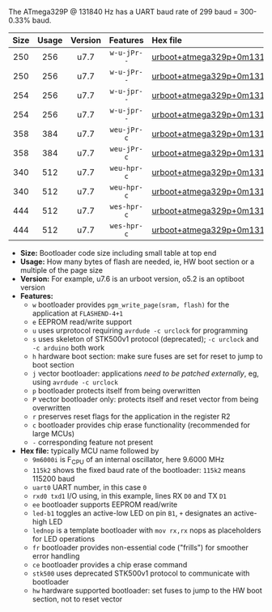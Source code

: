 The ATmega329P @ 131840 Hz has a UART baud rate of 299 baud = 300-0.33% baud.

|Size|Usage|Version|Features|Hex file|
|:-:|:-:|:-:|:-:|:--|
|250|256|u7.7|`w-u-jPr--`|[urboot+atmega329p+0m131840i++++0k3_uart0_rxe0_txe1_led+b5.hex](https://raw.githubusercontent.com/stefanrueger/urboot.hex/main/mcus/atmega329p/internal_oscillator/fint+0m131840_Hz/br++++0k3_bps/urboot+atmega329p+0m131840i++++0k3_uart0_rxe0_txe1_led+b5.hex)|
|250|256|u7.7|`w-u-jPr--`|[urboot+atmega329p+0m131840i++++0k3_uart0_rxe0_txe1_lednop.hex](https://raw.githubusercontent.com/stefanrueger/urboot.hex/main/mcus/atmega329p/internal_oscillator/fint+0m131840_Hz/br++++0k3_bps/urboot+atmega329p+0m131840i++++0k3_uart0_rxe0_txe1_lednop.hex)|
|254|256|u7.7|`w-u-jpr--`|[urboot+atmega329p+0m131840i++++0k3_uart0_rxe0_txe1_led+b5_fr.hex](https://raw.githubusercontent.com/stefanrueger/urboot.hex/main/mcus/atmega329p/internal_oscillator/fint+0m131840_Hz/br++++0k3_bps/urboot+atmega329p+0m131840i++++0k3_uart0_rxe0_txe1_led+b5_fr.hex)|
|254|256|u7.7|`w-u-jpr--`|[urboot+atmega329p+0m131840i++++0k3_uart0_rxe0_txe1_lednop_fr.hex](https://raw.githubusercontent.com/stefanrueger/urboot.hex/main/mcus/atmega329p/internal_oscillator/fint+0m131840_Hz/br++++0k3_bps/urboot+atmega329p+0m131840i++++0k3_uart0_rxe0_txe1_lednop_fr.hex)|
|358|384|u7.7|`weu-jPr-c`|[urboot+atmega329p+0m131840i++++0k3_uart0_rxe0_txe1_ee_led+b5_fr_ce.hex](https://raw.githubusercontent.com/stefanrueger/urboot.hex/main/mcus/atmega329p/internal_oscillator/fint+0m131840_Hz/br++++0k3_bps/urboot+atmega329p+0m131840i++++0k3_uart0_rxe0_txe1_ee_led+b5_fr_ce.hex)|
|358|384|u7.7|`weu-jPr-c`|[urboot+atmega329p+0m131840i++++0k3_uart0_rxe0_txe1_ee_lednop_fr_ce.hex](https://raw.githubusercontent.com/stefanrueger/urboot.hex/main/mcus/atmega329p/internal_oscillator/fint+0m131840_Hz/br++++0k3_bps/urboot+atmega329p+0m131840i++++0k3_uart0_rxe0_txe1_ee_lednop_fr_ce.hex)|
|340|512|u7.7|`weu-hpr-c`|[urboot+atmega329p+0m131840i++++0k3_uart0_rxe0_txe1_ee_led+b5_fr_ce_hw.hex](https://raw.githubusercontent.com/stefanrueger/urboot.hex/main/mcus/atmega329p/internal_oscillator/fint+0m131840_Hz/br++++0k3_bps/urboot+atmega329p+0m131840i++++0k3_uart0_rxe0_txe1_ee_led+b5_fr_ce_hw.hex)|
|340|512|u7.7|`weu-hpr-c`|[urboot+atmega329p+0m131840i++++0k3_uart0_rxe0_txe1_ee_lednop_fr_ce_hw.hex](https://raw.githubusercontent.com/stefanrueger/urboot.hex/main/mcus/atmega329p/internal_oscillator/fint+0m131840_Hz/br++++0k3_bps/urboot+atmega329p+0m131840i++++0k3_uart0_rxe0_txe1_ee_lednop_fr_ce_hw.hex)|
|444|512|u7.7|`wes-hpr-c`|[urboot+atmega329p+0m131840i++++0k3_uart0_rxe0_txe1_ee_led+b5_fr_ce_stk500_hw.hex](https://raw.githubusercontent.com/stefanrueger/urboot.hex/main/mcus/atmega329p/internal_oscillator/fint+0m131840_Hz/br++++0k3_bps/urboot+atmega329p+0m131840i++++0k3_uart0_rxe0_txe1_ee_led+b5_fr_ce_stk500_hw.hex)|
|444|512|u7.7|`wes-hpr-c`|[urboot+atmega329p+0m131840i++++0k3_uart0_rxe0_txe1_ee_lednop_fr_ce_stk500_hw.hex](https://raw.githubusercontent.com/stefanrueger/urboot.hex/main/mcus/atmega329p/internal_oscillator/fint+0m131840_Hz/br++++0k3_bps/urboot+atmega329p+0m131840i++++0k3_uart0_rxe0_txe1_ee_lednop_fr_ce_stk500_hw.hex)|

- **Size:** Bootloader code size including small table at top end
- **Usage:** How many bytes of flash are needed, ie, HW boot section or a multiple of the page size
- **Version:** For example, u7.6 is an urboot version, o5.2 is an optiboot version
- **Features:**
  + `w` bootloader provides `pgm_write_page(sram, flash)` for the application at `FLASHEND-4+1`
  + `e` EEPROM read/write support
  + `u` uses urprotocol requiring `avrdude -c urclock` for programming
  + `s` uses skeleton of STK500v1 protocol (deprecated); `-c urclock` and `-c arduino` both work
  + `h` hardware boot section: make sure fuses are set for reset to jump to boot section
  + `j` vector bootloader: applications *need to be patched externally*, eg, using `avrdude -c urclock`
  + `p` bootloader protects itself from being overwritten
  + `P` vector bootloader only: protects itself and reset vector from being overwritten
  + `r` preserves reset flags for the application in the register R2
  + `c` bootloader provides chip erase functionality (recommended for large MCUs)
  + `-` corresponding feature not present
- **Hex file:** typically MCU name followed by
  + `9m6000i` is F<sub>CPU</sub> of an internal oscillator, here 9.6000 MHz
  + `115k2` shows the fixed baud rate of the bootloader: `115k2` means 115200 baud
  + `uart0` UART number, in this case `0`
  + `rxd0 txd1` I/O using, in this example, lines RX `D0` and TX `D1`
  + `ee` bootloader supports EEPROM read/write
  + `led-b1` toggles an active-low LED on pin `B1`, `+` designates an active-high LED
  + `lednop` is a template bootloader with `mov rx,rx` nops as placeholders for LED operations
  + `fr` bootloader provides non-essential code ("frills") for smoother error handling
  + `ce` bootloader provides a chip erase command
  + `stk500` uses deprecated STK500v1 protocol to communicate with bootloader
  + `hw` hardware supported bootloader: set fuses to jump to the HW boot section, not to reset vector
